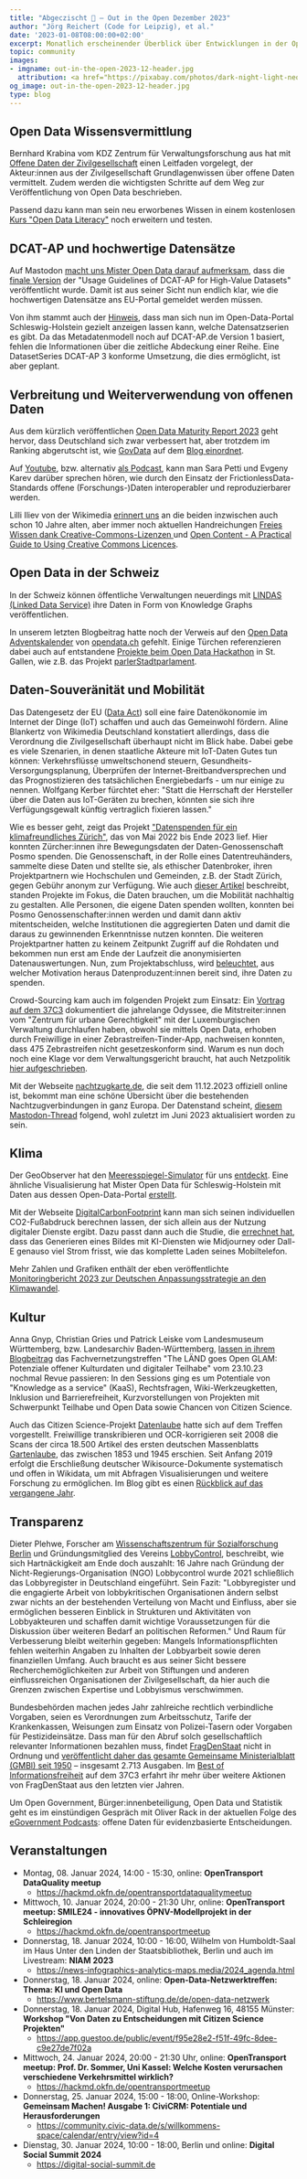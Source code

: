 ```yaml
---
title: "Abgeczischt 🚀 – Out in the Open Dezember 2023"
author: "Jörg Reichert (Code for Leipzig), et al."
date: '2023-01-08T08:00:00+02:00'
excerpt: Monatlich erscheinender Überblick über Entwicklungen in der Open Data und Civic Tech Szene
topic: community
images:
- imgname: out-in-the-open-2023-12-header.jpg
  attribution: <a href="https://pixabay.com/photos/dark-night-light-neon-sign-2595779/">Foto</a> von <a href="https://pixabay.com/users/stocksnap-894430/">StockSnap</a> auf <a href="https://pixabay.com/">Pixabay</a>
og_image: out-in-the-open-2023-12-header.jpg
type: blog
---
```


## Open Data Wissensvermittlung
Bernhard Krabina vom KDZ Zentrum für Verwaltungsforschung aus hat mit [Offene Daten der Zivilgesellschaft](https://www.bertelsmann-stiftung.de/fileadmin/files/user_upload/Krabina_BST_Open_Data_Leitfaden_231204.pdf) einen Leitfaden vorgelegt, der Akteur:innen aus der Zivilgesellschaft Grundlagenwissen über offene Daten vermittelt. Zudem werden die wichtigsten Schritte auf dem Weg zur Veröffentlichung von Open Data beschrieben.

Passend dazu kann man sein neu erworbenes Wissen in einem kostenlosen [Kurs "Open Data Literacy"](https://egov-campus.org/courses/opendataliteracy_ff_2022-1) noch erweitern und testen.

## DCAT-AP und hochwertige Datensätze
Auf Mastodon [macht uns Mister Open Data darauf aufmerksam](https://norden.social/@MisterOpenData/111617315653547618), dass die [finale Version](https://semiceu.github.io/DCAT-AP/releases/2.2.0-hvd/) der "Usage Guidelines of DCAT-AP for High-Value Datasets" veröffentlicht wurde. Damit ist aus seiner Sicht nun endlich klar, wie die hochwertigen Datensätze ans EU-Portal gemeldet werden müssen.

Von ihm stammt auch der [Hinweis](https://norden.social/@MisterOpenData/111606269039954483), dass man sich nun im Open-Data-Portal Schleswig-Holstein gezielt anzeigen lassen kann, welche Datensatzserien es gibt. Da das Metadatenmodell noch auf DCAT-AP.de Version 1 basiert, fehlen die Informationen über die zeitliche Abdeckung einer Reihe. Eine DatasetSeries DCAT-AP 3 konforme Umsetzung, die dies ermöglicht, ist aber geplant.

## Verbreitung und Weiterverwendung von offenen Daten
Aus dem kürzlich veröffentlichen [Open Data Maturity Report 2023](https://data.europa.eu/de/publications/open-data-maturity/2023) geht hervor, dass Deutschland sich zwar verbessert hat, aber trotzdem im Ranking abgerutscht ist, wie [GovData](https://www.govdata.de/) auf dem [Blog einordnet](https://www.govdata.de/web/guest/neues/-/blogs/open-data-maturity-report-2023-veroffentlicht).

Auf [Youtube](https://www.youtube.com/watch?v=CAAW1fRCuH8), bzw. alternativ [als Podcast](https://codeforthought.buzzsprout.com/1326658/14165274-en-open-data-without-friction-sara-petti-and-evgeny-karev), kann man Sara Petti und Evgeny Karev darüber sprechen hören, wie durch den Einsatz der FrictionlessData-Standards offene (Forschungs-)Daten interoperabler und reproduzierbarer werden.

Lilli Iliev von der Wikimedia [erinnert uns](https://eupolicy.social/@lilliiliev/111663682521172529) an die beiden inzwischen auch schon 10 Jahre alten, aber immer noch aktuellen Handreichungen [Freies Wissen dank Creative-Commons-Lizenzen ](https://commons.m.wikimedia.org/wiki/File:Freies_Wissen_dank_Creative-Commons-Lizenzen_Folgen,_Risiken_und_Nebenwirkungen_der_Bedingung_nicht-kommerziell_%E2%80%93_NC.pdf#mw-jump-to-license) und
[Open Content - A Practical Guide to Using Creative Commons Licences](https://upload.wikimedia.org/wikipedia/commons/0/07/Open_Content_-_A_Practical_Guide_to_Using_Creative_Commons_Licences.pdf).

## Open Data in der Schweiz
In der Schweiz können öffentliche Verwaltungen neuerdings mit [LINDAS (Linked Data Service)](https://lindas.admin.ch) ihre Daten in Form von Knowledge Graphs veröffentlichen.

In unserem letzten Blogbeitrag hatte noch der Verweis auf den [Open Data Adventskalender](https://reciprocal.opendata.ch/event/1) von [opendata.ch](https://opendata.ch/de/) gefehlt. Einige Türchen referenzieren dabei auch auf entstandene [Projekte beim Open Data Hackathon](https://opendatahacksg.vercel.app) in St. Gallen, wie z.B. das Projekt [parlerStadtparlament](https://reciprocal.opendata.ch/project/34).

## Daten-Souveränität und Mobilität
Das Datengesetz der EU ([Data Act](https://bmdv.bund.de/SharedDocs/DE/Anlage/DG/Digitales/eu-data-act-deutsche-fassung.pdf?__blob=publicationFile)) soll eine faire Datenökonomie im Internet der Dinge (IoT) schaffen und auch das Gemeinwohl fördern. Aline Blankertz von Wikimedia Deutschland konstatiert allerdings, dass die Verordnung die Zivilgesellschaft überhaupt nicht im Blick habe. Dabei gebe es viele Szenarien, in denen staatliche Akteure mit IoT-Daten Gutes tun können: Verkehrsflüsse umweltschonend steuern, Gesundheits-Versorgungsplanung, Überprüfen der Internet-Breitbandversprechen und das Prognostizieren des tatsächlichen Energiebedarfs - um nur einige zu nennen. Wolfgang Kerber fürchtet eher: "Statt die Herrschaft der Hersteller über die Daten aus IoT-Geräten zu brechen, könnten sie sich ihre Verfügungsgewalt künftig vertraglich fixieren lassen."

Wie es besser geht, zeigt das Projekt ["Datenspenden für ein klimafreundliches Zürich"](https://posmo.coop/code/dataforclimate), das von Mai 2022 bis Ende 2023 lief. Hier konnten Zürcher:innen ihre Bewegungsdaten der Daten-Genossenschaft Posmo spenden. Die Genossenschaft, in der Rolle eines Datentreuhänders, sammelte diese Daten und stellte sie, als ethischer Datenbroker, ihren Projektpartnern wie Hochschulen und Gemeinden, z.B. der Stadt Zürich, gegen Gebühr anonym zur Verfügung. Wie auch [dieser Artikel](https://tsri.ch/a/DZPLLHfTnEiOmrPl/sicherer-veloverkehr-zuercher-innen-spenden-bewegungsdaten-datengenossenschaft-posmo-smart-city-stadtentwicklung) beschreibt, standen Projekte im Fokus, die Daten brauchen, um die Mobilität nachhaltig zu gestalten. Alle Personen, die eigene Daten spenden wollten, konnten bei Posmo Genossenschafter:innen werden und damit dann aktiv mitentscheiden, welche Institutionen die aggregierten Daten und damit die daraus zu gewinnenden Erkenntnisse nutzen konnten. Die weiteren Projektpartner hatten zu keinem Zeitpunkt Zugriff auf die Rohdaten und bekommen nun erst am Ende der Laufzeit die anonymisierten Datenauswertungen. Nun, zum Projektabschluss, wird [beleuchtet](https://posmo.coop/blog/motivationen-zum-datenspenden), aus welcher Motivation heraus Datenproduzent:innen bereit sind, ihre Daten zu spenden.

Crowd-Sourcing kam auch im folgenden Projekt zum Einsatz: Ein [Vortrag auf dem 37C3](https://media.ccc.de/v/37c3-11983-von_zebrastreifen_offenen_daten_und_verschlossenen_verwaltungen) dokumentiert die jahrelange Odyssee, die Mitstreiter:innen vom "Zentrum für urbane Gerechtigkeit" mit der Luxemburgischen Verwaltung durchlaufen haben, obwohl sie mittels Open Data, erhoben durch Freiwillige in einer Zebrastreifen-Tinder-App, nachweisen konnten, dass 475 Zebrastreifen nicht gesetzeskonform sind. Warum es nun doch noch eine Klage vor dem Verwaltungsgericht braucht, hat auch Netzpolitik [hier aufgeschrieben](https://netzpolitik.org/2023/mauernde-behoerden-das-drama-um-luxemburgs-illegale-zebrastreifen/).

Mit der Webseite [nachtzugkarte.de](https://nachtzugkarte.de), die seit dem 11.12.2023 offiziell online ist, bekommt man eine schöne Übersicht über die bestehenden Nachtzugverbindungen in ganz Europa. Der Datenstand scheint, [diesem Mastodon-Thread](https://mastodon.social/@timpritlove/111557663313530235) folgend, wohl zuletzt im Juni 2023 aktualisiert worden zu sein.

## Klima
Der GeoObserver hat den [Meeresspiegel-Simulator](https://aws-terrain-flood.netlify.app/#5.79/53.387/9.859) für uns [entdeckt](https://geoobserver.wordpress.com/2023/12/07/awesome-meeresspiegel-simulator/). Eine ähnliche Visualisierung hat Mister Open Data für Schleswig-Holstein mit Daten aus dessen Open-Data-Portal [erstellt](https://mastodon.social/@geoObserver/111537967869631034).

Mit der Webseite [DigitalCarbonFootprint](https://www.digitalcarbonfootprint.eu/) kann man sich seinen individuellen CO2-Fußabdruck berechnen lassen, der sich allein aus der Nutzung digitaler Dienste ergibt. Dazu passt dann auch die Studie, die [errechnet hat](https://gizmodo.com/ai-images-as-much-energy-as-charging-phone-hugging-face-1851065091), dass das Generieren eines Bildes mit KI-Diensten wie Midjourney oder Dall-E genauso viel Strom frisst, wie das komplette Laden seines Mobiltelefon.

Mehr Zahlen und Grafiken enthält der eben veröffentlichte [Monitoringbericht 2023 zur Deutschen Anpassungsstrategie an den Klimawandel](https://www.umweltbundesamt.de/publikationen/monitoringbericht-2023).

## Kultur
Anna Gnyp, Christian Gries und Patrick Leiske vom Landesmuseum Württemberg, bzw. Landesarchiv Baden-Württemberg, [lassen in ihrem Blogbeitrag](https://www.glam-goes-opendata-bw.de/knowledge-as-a-service-nachlese-zum-fachvernetzungstreffen-the-laend-goes-open-glam-potenziale-offener-kulturdaten-und-digitaler-teilhabe-am-23-10-23/) das Fachvernetzungstreffen "The LÄND goes Open GLAM: Potenziale offener Kulturdaten und digitaler Teilhabe" vom 23.10.23 nochmal Revue passieren: In den Sessions ging es um Potentiale von "Knowledge as a service" (KaaS), Rechtsfragen, Wiki-Werkzeugketten, Inklusion und Barrierefreiheit, Kurzvorstellungen von Projekten mit Schwerpunkt Teilhabe und Open Data sowie Chancen von Citizen Science.

Auch das Citizen Science-Projekt [Datenlaube](https://de.wikiversity.org/wiki/DieDatenlaube) hatte sich auf dem Treffen vorgestellt. Freiwillige transkribieren und OCR-korrigieren seit 2008 die Scans der circa 18.500 Artikel des ersten deutschen Massenblatts [Gartenlaube](https://de.wikipedia.org/wiki/Die_Gartenlaube), das zwischen 1853 und 1945 erschien. Seit Anfang 2019 erfolgt die Erschließung deutscher Wikisource-Dokumente systematisch und offen in Wikidata, um mit Abfragen Visualisierungen und weitere Forschung zu ermöglichen. Im Blog gibt es einen [Rückblick auf das vergangene Jahr](https://diedatenlaube.github.io/jahr_2023.html).

## Transparenz
Dieter Plehwe, Forscher am [Wissenschaftszentrum für Sozialforschung Berlin](https://wzb.eu) und Gründungsmitglied des Vereins [LobbyControl](https://www.lobbycontrol.de/), beschreibt, wie sich Hartnäckigkeit am Ende doch auszahlt: 16 Jahre nach Gründung der Nicht-Regierungs-Organisation (NGO) Lobbycontrol wurde 2021 schließlich das Lobbyregister in Deutschland eingeführt. Sein Fazit: "Lobbyregister und die engagierte Arbeit von lobbykritischen Organisationen ändern selbst zwar nichts an der bestehenden Verteilung von Macht und Einfluss, aber sie ermöglichen besseren Einblick in Strukturen und Aktivitäten von Lobbyakteuren und schaffen damit wichtige Voraussetzungen für die Diskussion über weiteren Bedarf an politischen Reformen." Und Raum für Verbesserung bleibt weiterhin gegeben: Mangels Informationspflichten fehlen weiterhin Angaben zu Inhalten der Lobbyarbeit sowie deren finanziellen Umfang. Auch braucht es aus seiner Sicht bessere Recherchemöglichkeiten zur Arbeit von Stiftungen und anderen einflussreichen Organisationen der Zivilgesellschaft, da hier auch die Grenzen zwischen Expertise und Lobbyismus verschwimmen.

Bundesbehörden machen jedes Jahr zahlreiche rechtlich verbindliche Vorgaben, seien es Verordnungen zum Arbeitsschutz, Tarife der Krankenkassen, Weisungen zum Einsatz von Polizei-Tasern oder Vorgaben für Pestizideinsätze. Dass man für den Abruf solch gesellschaftlich relevanter Informationen bezahlen muss, findet [FragDenStaat](https://fragdenstaat.de) nicht in Ordnung und [veröffentlicht daher das gesamte Gemeinsame Ministerialblatt (GMBl) seit 1950](https://fragdenstaat.de/dokumente/gemeinsames-ministerialblatt/) – insgesamt 2.713 Ausgaben. Im [Best of Informationsfreiheit](https://media.ccc.de/v/37c3-11689-heimlich-manover) auf dem 37C3 erfahrt ihr mehr über weitere Aktionen von FragDenStaat aus den letzten vier Jahren.

Um Open Government, Bürger:innenbeteiligung, Open Data und Statistik geht es im einstündigen Gespräch mit Oliver Rack in der aktuellen Folge des [eGovernment Podcasts](https://egovernment-podcast.com/egov160-ogp-local/): offene Daten für evidenzbasierte Entscheidungen.

## Veranstaltungen
* Montag, 08. Januar 2024, 14:00 - 15:30, online: **OpenTransport DataQuality meetup**
  * https://hackmd.okfn.de/opentransportdataqualitymeetup
* Mittwoch, 10. Januar 2024, 20:00 - 21:30 Uhr, online: **OpenTransport meetup: SMILE24 - innovatives ÖPNV-Modellprojekt in der Schleiregion**
  * https://hackmd.okfn.de/opentransportmeetup
* Donnerstag, 18. Januar 2024, 10:00 - 16:00, Wilhelm von Humboldt-Saal im Haus Unter den Linden der Staatsbibliothek, Berlin und auch im Livestream: **NIAM 2023**
  * https://news-infographics-analytics-maps.media/2024_agenda.html
* Donnerstag, 18. Januar 2024, online: **Open-Data-Netzwerktreffen: Thema: KI und Open Data**
  * https://www.bertelsmann-stiftung.de/de/open-data-netzwerk
* Donnerstag, 18. Januar 2024, Digital Hub, Hafenweg 16, 48155 Münster: **Workshop "Von Daten zu Entscheidungen mit Citizen Science Projekten"**
  * https://app.guestoo.de/public/event/f95e28e2-f51f-49fc-8dee-c9e27de7f02a
* Mittwoch, 24. Januar 2024, 20:00 - 21:30 Uhr, online: **OpenTransport meetup: Prof. Dr. Sommer, Uni Kassel: Welche Kosten verursachen verschiedene Verkehrsmittel wirklich?**
  * https://hackmd.okfn.de/opentransportmeetup
* Donnerstag, 25. Januar 2024, 15:00 - 18:00, Online-Workshop: **Gemeinsam Machen! Ausgabe 1: CiviCRM: Potentiale und Herausforderungen**
  * https://community.civic-data.de/s/willkommens-space/calendar/entry/view?id=4
* Dienstag, 30. Januar 2024, 10:00 - 18:00, Berlin und online: **Digital Social Summit 2024**
  * https://digital-social-summit.de
